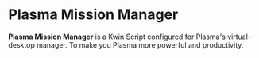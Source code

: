 # Plasma Mission Manager

**Plasma Mission Manager** is a Kwin Script configured for Plasma's virtual-desktop manager. To make you Plasma more powerful and productivity.
